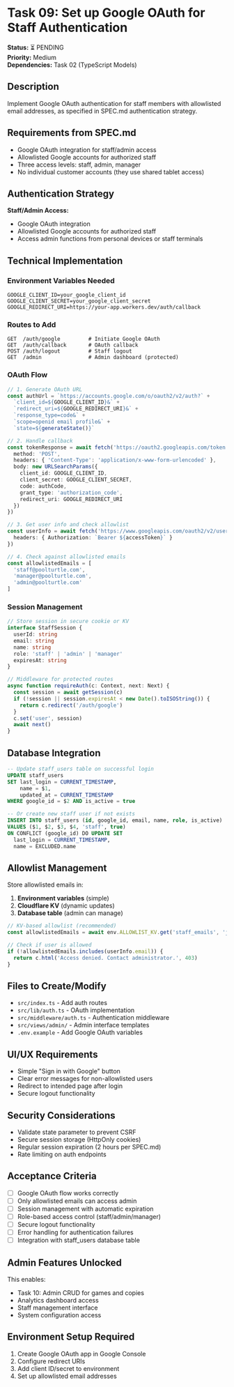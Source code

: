 # Task 09: Set up Google OAuth for Staff Authentication

**Status:** ⏳ PENDING  
**Priority:** Medium  
**Dependencies:** Task 02 (TypeScript Models)  

## Description
Implement Google OAuth authentication for staff members with allowlisted email addresses, as specified in SPEC.md authentication strategy.

## Requirements from SPEC.md
- Google OAuth integration for staff/admin access
- Allowlisted Google accounts for authorized staff
- Three access levels: staff, admin, manager
- No individual customer accounts (they use shared tablet access)

## Authentication Strategy
**Staff/Admin Access:**
- Google OAuth integration
- Allowlisted Google accounts for authorized staff
- Access admin functions from personal devices or staff terminals

## Technical Implementation
### Environment Variables Needed
```
GOOGLE_CLIENT_ID=your_google_client_id
GOOGLE_CLIENT_SECRET=your_google_client_secret  
GOOGLE_REDIRECT_URI=https://your-app.workers.dev/auth/callback
```

### Routes to Add
```
GET  /auth/google         # Initiate Google OAuth
GET  /auth/callback       # OAuth callback
POST /auth/logout         # Staff logout
GET  /admin               # Admin dashboard (protected)
```

### OAuth Flow
```typescript
// 1. Generate OAuth URL
const authUrl = `https://accounts.google.com/o/oauth2/v2/auth?` +
  `client_id=${GOOGLE_CLIENT_ID}&` +
  `redirect_uri=${GOOGLE_REDIRECT_URI}&` +
  `response_type=code&` +
  `scope=openid email profile&` +
  `state=${generateState()}`

// 2. Handle callback
const tokenResponse = await fetch('https://oauth2.googleapis.com/token', {
  method: 'POST',
  headers: { 'Content-Type': 'application/x-www-form-urlencoded' },
  body: new URLSearchParams({
    client_id: GOOGLE_CLIENT_ID,
    client_secret: GOOGLE_CLIENT_SECRET,
    code: authCode,
    grant_type: 'authorization_code',
    redirect_uri: GOOGLE_REDIRECT_URI
  })
})

// 3. Get user info and check allowlist
const userInfo = await fetch('https://www.googleapis.com/oauth2/v2/userinfo', {
  headers: { Authorization: `Bearer ${accessToken}` }
})

// 4. Check against allowlisted emails
const allowlistedEmails = [
  'staff@poolturtle.com',
  'manager@poolturtle.com',
  'admin@poolturtle.com'
]
```

### Session Management
```typescript
// Store session in secure cookie or KV
interface StaffSession {
  userId: string
  email: string
  name: string
  role: 'staff' | 'admin' | 'manager'
  expiresAt: string
}

// Middleware for protected routes
async function requireAuth(c: Context, next: Next) {
  const session = await getSession(c)
  if (!session || session.expiresAt < new Date().toISOString()) {
    return c.redirect('/auth/google')
  }
  c.set('user', session)
  await next()
}
```

## Database Integration
```sql
-- Update staff_users table on successful login
UPDATE staff_users 
SET last_login = CURRENT_TIMESTAMP,
    name = $1,
    updated_at = CURRENT_TIMESTAMP
WHERE google_id = $2 AND is_active = true

-- Or create new staff user if not exists
INSERT INTO staff_users (id, google_id, email, name, role, is_active)
VALUES ($1, $2, $3, $4, 'staff', true)
ON CONFLICT (google_id) DO UPDATE SET
  last_login = CURRENT_TIMESTAMP,
  name = EXCLUDED.name
```

## Allowlist Management
Store allowlisted emails in:
1. **Environment variables** (simple)
2. **Cloudflare KV** (dynamic updates)
3. **Database table** (admin can manage)

```typescript
// KV-based allowlist (recommended)
const allowlistedEmails = await env.ALLOWLIST_KV.get('staff_emails', 'json') || []

// Check if user is allowed
if (!allowlistedEmails.includes(userInfo.email)) {
  return c.html('Access denied. Contact administrator.', 403)
}
```

## Files to Create/Modify
- `src/index.ts` - Add auth routes
- `src/lib/auth.ts` - OAuth implementation  
- `src/middleware/auth.ts` - Authentication middleware
- `src/views/admin/` - Admin interface templates
- `.env.example` - Add Google OAuth variables

## UI/UX Requirements
- Simple "Sign in with Google" button
- Clear error messages for non-allowlisted users
- Redirect to intended page after login
- Secure logout functionality

## Security Considerations
- Validate state parameter to prevent CSRF
- Secure session storage (HttpOnly cookies)
- Regular session expiration (2 hours per SPEC.md)
- Rate limiting on auth endpoints

## Acceptance Criteria
- [ ] Google OAuth flow works correctly
- [ ] Only allowlisted emails can access admin
- [ ] Session management with automatic expiration
- [ ] Role-based access control (staff/admin/manager)
- [ ] Secure logout functionality
- [ ] Error handling for authentication failures
- [ ] Integration with staff_users database table

## Admin Features Unlocked
This enables:
- Task 10: Admin CRUD for games and copies
- Analytics dashboard access
- Staff management interface
- System configuration access

## Environment Setup Required
1. Create Google OAuth app in Google Console
2. Configure redirect URIs
3. Add client ID/secret to environment
4. Set up allowlisted email addresses